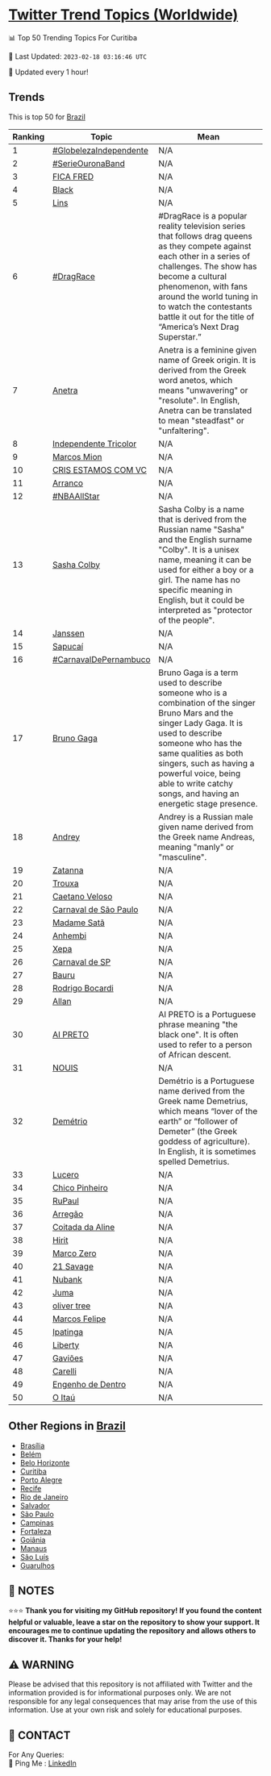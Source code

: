 [Twitter Trend Topics (Worldwide)](https://github.com/ErcinDedeoglu/Twitter-Trend-Topics)
==========


📊 Top 50 Trending Topics For Curitiba

📆 Last Updated: `2023-02-18 03:16:46 UTC`

🔧 Updated every 1 hour!


## Trends

This is top 50 for [Brazil](</Brazil>)

| Ranking | Topic | Mean |
| ------- | ------------ | ------------ |
| 1 | [#GlobelezaIndependente](http://twitter.com/search?q=%23GlobelezaIndependente) | N/A |
| 2 | [#SerieOuronaBand](http://twitter.com/search?q=%23SerieOuronaBand) | N/A |
| 3 | [FICA FRED](http://twitter.com/search?q=FICA+FRED) | N/A |
| 4 | [Black](http://twitter.com/search?q=Black) | N/A |
| 5 | [Lins](http://twitter.com/search?q=Lins) | N/A |
| 6 | [#DragRace](http://twitter.com/search?q=%23DragRace) | #DragRace is a popular reality television series that follows drag queens as they compete against each other in a series of challenges. The show has become a cultural phenomenon, with fans around the world tuning in to watch the contestants battle it out for the title of “America’s Next Drag Superstar.” |
| 7 | [Anetra](http://twitter.com/search?q=Anetra) | Anetra is a feminine given name of Greek origin. It is derived from the Greek word anetos, which means "unwavering" or "resolute". In English, Anetra can be translated to mean "steadfast" or "unfaltering". |
| 8 | [Independente Tricolor](http://twitter.com/search?q=Independente+Tricolor) | N/A |
| 9 | [Marcos Mion](http://twitter.com/search?q=Marcos+Mion) | N/A |
| 10 | [CRIS ESTAMOS COM VC](http://twitter.com/search?q=CRIS+ESTAMOS+COM+VC) | N/A |
| 11 | [Arranco](http://twitter.com/search?q=Arranco) | N/A |
| 12 | [#NBAAllStar](http://twitter.com/search?q=%23NBAAllStar) | N/A |
| 13 | [Sasha Colby](http://twitter.com/search?q=Sasha+Colby) | Sasha Colby is a name that is derived from the Russian name "Sasha" and the English surname "Colby". It is a unisex name, meaning it can be used for either a boy or a girl. The name has no specific meaning in English, but it could be interpreted as "protector of the people". |
| 14 | [Janssen](http://twitter.com/search?q=Janssen) | N/A |
| 15 | [Sapucaí](http://twitter.com/search?q=Sapuca%c3%ad) | N/A |
| 16 | [#CarnavalDePernambuco](http://twitter.com/search?q=%23CarnavalDePernambuco) | N/A |
| 17 | [Bruno Gaga](http://twitter.com/search?q=Bruno+Gaga) | Bruno Gaga is a term used to describe someone who is a combination of the singer Bruno Mars and the singer Lady Gaga. It is used to describe someone who has the same qualities as both singers, such as having a powerful voice, being able to write catchy songs, and having an energetic stage presence. |
| 18 | [Andrey](http://twitter.com/search?q=Andrey) | Andrey is a Russian male given name derived from the Greek name Andreas, meaning "manly" or "masculine". |
| 19 | [Zatanna](http://twitter.com/search?q=Zatanna) | N/A |
| 20 | [Trouxa](http://twitter.com/search?q=Trouxa) | N/A |
| 21 | [Caetano Veloso](http://twitter.com/search?q=Caetano+Veloso) | N/A |
| 22 | [Carnaval de São Paulo](http://twitter.com/search?q=Carnaval+de+S%c3%a3o+Paulo) | N/A |
| 23 | [Madame Satã](http://twitter.com/search?q=Madame+Sat%c3%a3) | N/A |
| 24 | [Anhembi](http://twitter.com/search?q=Anhembi) | N/A |
| 25 | [Xepa](http://twitter.com/search?q=Xepa) | N/A |
| 26 | [Carnaval de SP](http://twitter.com/search?q=Carnaval+de+SP) | N/A |
| 27 | [Bauru](http://twitter.com/search?q=Bauru) | N/A |
| 28 | [Rodrigo Bocardi](http://twitter.com/search?q=Rodrigo+Bocardi) | N/A |
| 29 | [Allan](http://twitter.com/search?q=Allan) | N/A |
| 30 | [AI PRETO](http://twitter.com/search?q=AI+PRETO) | AI PRETO is a Portuguese phrase meaning "the black one". It is often used to refer to a person of African descent. |
| 31 | [NOUIS](http://twitter.com/search?q=NOUIS) | N/A |
| 32 | [Demétrio](http://twitter.com/search?q=Dem%c3%a9trio) | Demétrio is a Portuguese name derived from the Greek name Demetrius, which means “lover of the earth” or “follower of Demeter” (the Greek goddess of agriculture). In English, it is sometimes spelled Demetrius. |
| 33 | [Lucero](http://twitter.com/search?q=Lucero) | N/A |
| 34 | [Chico Pinheiro](http://twitter.com/search?q=Chico+Pinheiro) | N/A |
| 35 | [RuPaul](http://twitter.com/search?q=RuPaul) | N/A |
| 36 | [Arregão](http://twitter.com/search?q=Arreg%c3%a3o) | N/A |
| 37 | [Coitada da Aline](http://twitter.com/search?q=Coitada+da+Aline) | N/A |
| 38 | [Hirit](http://twitter.com/search?q=Hirit) | N/A |
| 39 | [Marco Zero](http://twitter.com/search?q=Marco+Zero) | N/A |
| 40 | [21 Savage](http://twitter.com/search?q=21+Savage) | N/A |
| 41 | [Nubank](http://twitter.com/search?q=Nubank) | N/A |
| 42 | [Juma](http://twitter.com/search?q=Juma) | N/A |
| 43 | [oliver tree](http://twitter.com/search?q=oliver+tree) | N/A |
| 44 | [Marcos Felipe](http://twitter.com/search?q=Marcos+Felipe) | N/A |
| 45 | [Ipatinga](http://twitter.com/search?q=Ipatinga) | N/A |
| 46 | [Liberty](http://twitter.com/search?q=Liberty) | N/A |
| 47 | [Gaviões](http://twitter.com/search?q=Gavi%c3%b5es) | N/A |
| 48 | [Carelli](http://twitter.com/search?q=Carelli) | N/A |
| 49 | [Engenho de Dentro](http://twitter.com/search?q=Engenho+de+Dentro) | N/A |
| 50 | [O Itaú](http://twitter.com/search?q=O+Ita%c3%ba) | N/A |



## Other Regions in [Brazil](</Brazil>)

* [Brasília](</Brazil/Brasília.md>)
* [Belém](</Brazil/Belém.md>)
* [Belo Horizonte](</Brazil/Belo Horizonte.md>)
* [Curitiba](</Brazil/Curitiba.md>)
* [Porto Alegre](</Brazil/Porto Alegre.md>)
* [Recife](</Brazil/Recife.md>)
* [Rio de Janeiro](</Brazil/Rio de Janeiro.md>)
* [Salvador](</Brazil/Salvador.md>)
* [São Paulo](</Brazil/São Paulo.md>)
* [Campinas](</Brazil/Campinas.md>)
* [Fortaleza](</Brazil/Fortaleza.md>)
* [Goiânia](</Brazil/Goiânia.md>)
* [Manaus](</Brazil/Manaus.md>)
* [São Luís](</Brazil/São Luís.md>)
* [Guarulhos](</Brazil/Guarulhos.md>)



## 📝 NOTES

⭐⭐⭐ **Thank you for visiting my GitHub repository! If you found the content helpful or valuable, leave a star on the repository to show your support. It encourages me to continue updating the repository and allows others to discover it. Thanks for your help!**


## ⚠️ WARNING

Please be advised that this repository is not affiliated with Twitter and the information provided is for informational purposes only. We are not responsible for any legal consequences that may arise from the use of this information. Use at your own risk and solely for educational purposes.


## 📨 CONTACT

 For Any Queries:  
            🏓 Ping Me : [LinkedIn](https://www.linkedin.com/in/ercindedeoglu/)
